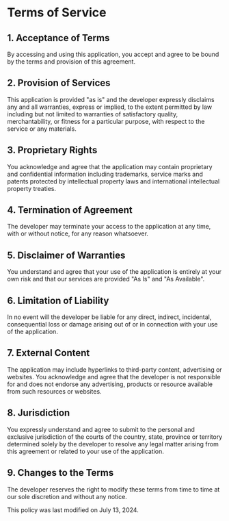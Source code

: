 # Terms of Service

## 1. Acceptance of Terms

By accessing and using this application, you accept and agree to be bound by the terms and provision of this agreement.

## 2. Provision of Services

This application is provided "as is" and the developer expressly disclaims any and all warranties, express or implied, to the extent permitted by law including but not limited to warranties of satisfactory quality, merchantability, or fitness for a particular purpose, with respect to the service or any materials.

## 3. Proprietary Rights

You acknowledge and agree that the application may contain proprietary and confidential information including trademarks, service marks and patents protected by intellectual property laws and international intellectual property treaties.

## 4. Termination of Agreement

The developer may terminate your access to the application at any time, with or without notice, for any reason whatsoever.

## 5. Disclaimer of Warranties

You understand and agree that your use of the application is entirely at your own risk and that our services are provided "As Is" and "As Available".

## 6. Limitation of Liability

In no event will the developer be liable for any direct, indirect, incidental, consequential loss or damage arising out of or in connection with your use of the application.

## 7. External Content

The application may include hyperlinks to third-party content, advertising or websites. You acknowledge and agree that the developer is not responsible for and does not endorse any advertising, products or resource available from such resources or websites.

## 8. Jurisdiction

You expressly understand and agree to submit to the personal and exclusive jurisdiction of the courts of the country, state, province or territory determined solely by the developer to resolve any legal matter arising from this agreement or related to your use of the application.

## 9. Changes to the Terms

The developer reserves the right to modify these terms from time to time at our sole discretion and without any notice.

This policy was last modified on July 13, 2024.

